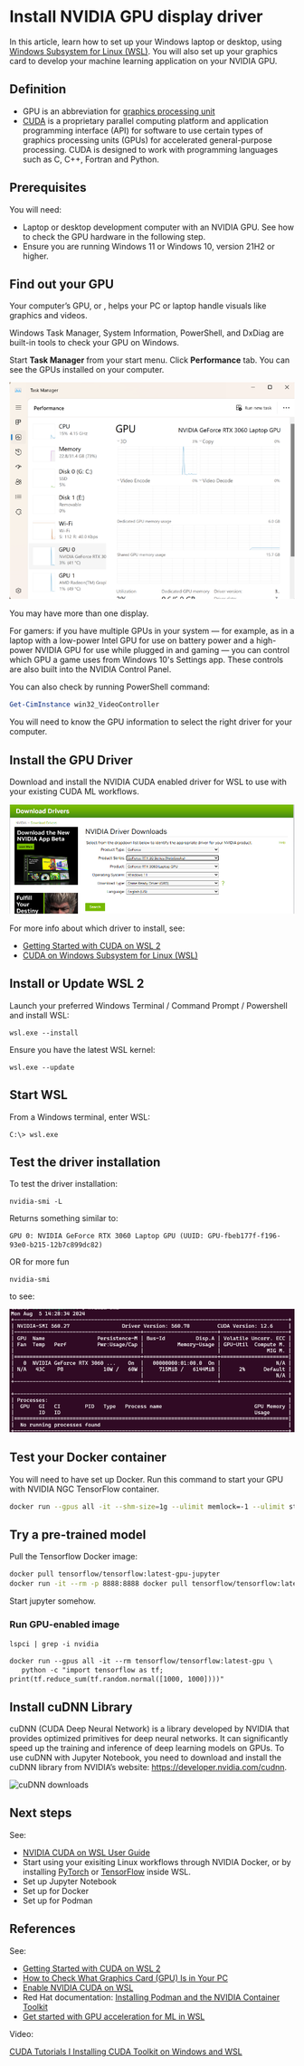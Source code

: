 # Install NVIDIA GPU display driver

In this article, learn how to set up your Windows laptop or desktop, using [Windows Subsystem for Linux (WSL)](https://learn.microsoft.com/en-us/windows/wsl/about). You will also set up your graphics card to develop your machine learning application on your NVIDIA GPU.

## Definition

- GPU is an abbreviation for [graphics processing unit](https://support.microsoft.com/en-us/windows/all-about-graphics-processing-units-gpus-e159bedb-80b7-4738-a0c1-76d2a05beab4)
- [CUDA](https://en.wikipedia.org/wiki/CUDA) is a proprietary parallel computing platform and application programming interface (API) for software to use certain types of graphics processing units (GPUs) for accelerated general-purpose processing. CUDA is designed to work with programming languages such as C, C++, Fortran and Python. 

## Prerequisites

You will need:

- Laptop or desktop development computer with an NVIDIA GPU. See how to check the GPU hardware in the following step.
- Ensure you are running Windows 11 or Windows 10, version 21H2 or higher.

## Find out your GPU

Your computer’s GPU, or ,  helps your PC or laptop handle visuals like graphics and videos.

Windows Task Manager, System Information, PowerShell, and DxDiag are built-in tools to check your GPU on Windows.

Start **Task Manager** from your start menu. Click **Performance** tab. You can see the GPUs installed on your computer.

![task manager gpus](media/taskmanagergpu.png)

You may have more than one display. 

For gamers: if you have multiple GPUs in your system — for example, as in a laptop with a low-power Intel GPU for use on battery power and a high-power NVIDIA GPU for use while plugged in and gaming — you can control which GPU a game uses from Windows 10's Settings app. These controls are also built into the NVIDIA Control Panel.

You can also check by running PowerShell command:

```powershell
Get-CimInstance win32_VideoController
```

You will need to know the GPU information to select the right driver for your computer.

## Install the GPU Driver

Download and install the NVIDIA CUDA enabled driver for WSL to use with your existing CUDA ML workflows. 

![nvidia downloads](media/nvidiadownloads.png)

For more info about which driver to install, see:

- [Getting Started with CUDA on WSL 2](https://docs.nvidia.com/cuda/wsl-user-guide/index.html#getting-started-with-cuda-on-wsl)
- [CUDA on Windows Subsystem for Linux (WSL)](https://developer.nvidia.com/cuda/wsl)

## Install or Update WSL 2

Launch your preferred Windows Terminal / Command Prompt / Powershell and install WSL:

```
wsl.exe --install
```

Ensure you have the latest WSL kernel:

```
wsl.exe --update
```

## Start WSL

From a Windows terminal, enter WSL:

```
C:\> wsl.exe
```

## Test the driver installation

To test the driver installation:

```
nvidia-smi -L
```
Returns something similar to:

```text
GPU 0: NVIDIA GeForce RTX 3060 Laptop GPU (UUID: GPU-fbeb177f-f196-93e0-b215-12b7c899dc82)
```

OR for more fun

```
nvidia-smi
```

to see:

![nvidia-smi](media/nvidia-smi.png)

## Test your Docker container

You will need to have set up Docker. Run this command to start your GPU with NVIDIA NGC TensorFlow container.

```bash
docker run --gpus all -it --shm-size=1g --ulimit memlock=-1 --ulimit stack=67108864 nvcr.io/nvidia/tensorflow:20.03-tf2-py3
```

## Try a pre-trained model
<!--
Then run a pre-trained model that is built into this container.

```bash
cd nvidia-examples/cnn/
python resnet.py --batch_size=64
```

If you get errors, follow the mediation described in [](https://stackoverflow.com/questions/67045622/tensorflow-stream-executor-cuda-cuda-driver-cc328-failed-call-to-cuinit-cuda).

This could take hours or days depending on your computer.
-->

Pull the Tensorflow Docker image:

```bash
docker pull tensorflow/tensorflow:latest-gpu-jupyter
docker run -it --rm -p 8888:8888 docker pull tensorflow/tensorflow:latest-gpu-jupyter
```
Start jupyter somehow.

### Run GPU-enabled image

```
lspci | grep -i nvidia
```

```
docker run --gpus all -it --rm tensorflow/tensorflow:latest-gpu \
   python -c "import tensorflow as tf; print(tf.reduce_sum(tf.random.normal([1000, 1000])))"
```

## Install cuDNN Library

cuDNN (CUDA Deep Neural Network) is a library developed by NVIDIA that provides optimized primitives for deep neural networks. It can significantly speed up the training and inference of deep learning models on GPUs. To use cuDNN with Jupyter Notebook, you need to download and install the cuDNN library from NVIDIA’s website: https://developer.nvidia.com/cudnn.

![cuDNN downloads](media/cuDNNwizard.png)

## Next steps

See:
- [NVIDIA CUDA on WSL User Guide](https://docs.nvidia.com/cuda/wsl-user-guide/index.html#getting-started-with-cuda-on-wsl-2)
- Start using your exisiting Linux workflows through NVIDIA Docker, or by installing [PyTorch](https://pytorch.org/get-started/locally/) or [TensorFlow](https://www.tensorflow.org/install/gpu) inside WSL.
- Set up Jupyter Notebook
- Set up for Docker
- Set up for Podman

## References

See:

- [Getting Started with CUDA on WSL 2](https://docs.nvidia.com/cuda/wsl-user-guide/index.html#getting-started-with-cuda-on-wsl-2)
- [How to Check What Graphics Card (GPU) Is in Your PC](https://www.howtogeek.com/414201/how-to-check-what-graphics-card-gpu-is-in-your-pc/)
- [Enable NVIDIA CUDA on WSL](https://learn.microsoft.com/en-us/windows/ai/directml/gpu-cuda-in-wsl)
- Red Hat documentation: [Installing Podman and the NVIDIA Container Toolkit](https://docs.nvidia.com/ai-enterprise/deployment-guide-rhel-with-kvm/0.1.0/podman.html)
- [Get started with GPU acceleration for ML in WSL](https://learn.microsoft.com/en-us/windows/wsl/tutorials/gpu-compute)

Video:

[CUDA Tutorials I Installing CUDA Toolkit on Windows and WSL](https://www.youtube.com/watch?v=JaHVsZa2jTc&t=2s)